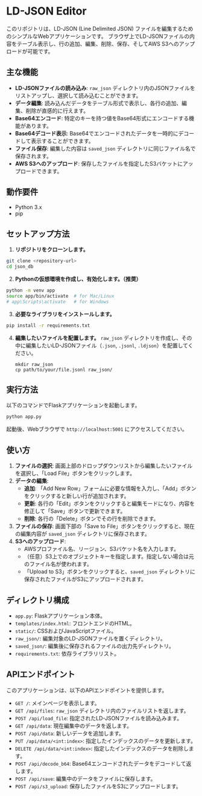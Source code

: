 # LD-JSON Editor

このリポジトリは、LD-JSON (Line Delimited JSON) ファイルを編集するためのシンプルなWebアプリケーションです。
ブラウザ上でLD-JSONファイルの内容をテーブル表示し、行の追加、編集、削除、保存、そしてAWS S3へのアップロードが可能です。

## 主な機能

- **LD-JSONファイルの読み込み**: `raw_json` ディレクトリ内のJSONファイルをリストアップし、選択して読み込むことができます。
- **データ編集**: 読み込んだデータをテーブル形式で表示し、各行の追加、編集、削除が直感的に行えます。
- **Base64エンコード**: 特定のキーを持つ値をBase64形式にエンコードする機能があります。
- **Base64デコード表示**: Base64でエンコードされたデータを一時的にデコードして表示することができます。
- **ファイル保存**: 編集した内容は `saved_json` ディレクトリに同じファイル名で保存されます。
- **AWS S3へのアップロード**: 保存したファイルを指定したS3バケットにアップロードできます。

## 動作要件

- Python 3.x
- pip

## セットアップ方法

1.  **リポジトリをクローンします。**

```bash
git clone <repository-url>
cd json_db
```

2.  **Pythonの仮想環境を作成し、有効化します。（推奨）**

```bash
python -m venv app
source app/bin/activate  # for Mac/Linux
# app\Scripts\activate   # for Windows
```

3.  **必要なライブラリをインストールします。**

```bash
pip install -r requirements.txt
```

4.  **編集したいファイルを配置します。**
    `raw_json` ディレクトリを作成し、その中に編集したいLD-JSONファイル（`.json`, `.jsonl`, `.ldjson`）を配置してください。
    ```
    mkdir raw_json
    cp path/to/your/file.jsonl raw_json/
    ```

## 実行方法

以下のコマンドでFlaskアプリケーションを起動します。

```bash
python app.py
```

起動後、Webブラウザで `http://localhost:5001` にアクセスしてください。

## 使い方

1.  **ファイルの選択**: 画面上部のドロップダウンリストから編集したいファイルを選択し、「Load File」ボタンをクリックします。
2.  **データの編集**:
    - **追加**: 「Add New Row」フォームに必要な情報を入力し、「Add」ボタンをクリックすると新しい行が追加されます。
    - **更新**: 各行の「Edit」ボタンをクリックすると編集モードになり、内容を修正して「Save」ボタンで更新できます。
    - **削除**: 各行の「Delete」ボタンでその行を削除できます。
3.  **ファイルの保存**: 画面下部の「Save to File」ボタンをクリックすると、現在の編集内容が `saved_json` ディレクトリに保存されます。
4.  **S3へのアップロード**:
    - AWSプロファイル名、リージョン、S3バケット名を入力します。
    - （任意）S3上でのオブジェクトキーを指定します。指定しない場合は元のファイル名が使われます。
    - 「Upload to S3」ボタンをクリックすると、`saved_json` ディレクトリに保存されたファイルがS3にアップロードされます。

## ディレクトリ構成

- `app.py`: Flaskアプリケーション本体。
- `templates/index.html`: フロントエンドのHTML。
- `static/`: CSSおよびJavaScriptファイル。
- `raw_json/`: 編集対象のLD-JSONファイルを置くディレクトリ。
- `saved_json/`: 編集後に保存されるファイルの出力先ディレクトリ。
- `requirements.txt`: 依存ライブラリリスト。

## APIエンドポイント

このアプリケーションは、以下のAPIエンドポイントを提供します。

- `GET /`: メインページを表示します。
- `GET /api/files`: `raw_json` ディレクトリ内のファイルリストを返します。
- `POST /api/load_file`: 指定されたLD-JSONファイルを読み込みます。
- `GET /api/data`: 現在編集中のデータを返します。
- `POST /api/data`: 新しいデータを追加します。
- `PUT /api/data/<int:index>`: 指定したインデックスのデータを更新します。
- `DELETE /api/data/<int:index>`: 指定したインデックスのデータを削除します。
- `POST /api/decode_b64`: Base64エンコードされたデータをデコードして返します。
- `POST /api/save`: 編集中のデータをファイルに保存します。
- `POST /api/s3_upload`: 保存したファイルをS3にアップロードします。
